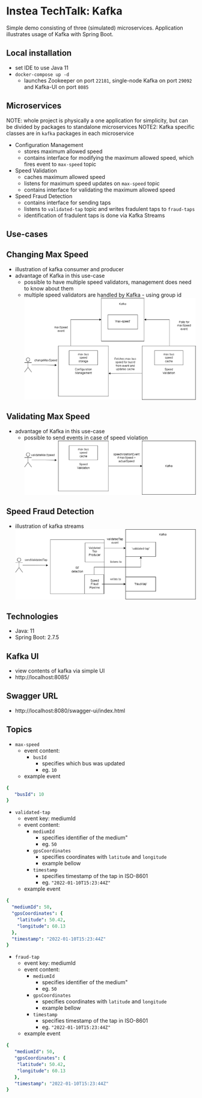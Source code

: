 # Instea TechTalk: Kafka
Simple demo consisting of three (simulated) microservices. Application illustrates usage of Kafka with Spring Boot.

## Local installation
- set IDE to use Java 11
- `docker-compose up -d`
  - launches Zookeeper on port `22181`, single-node Kafka on port `29092` and Kafka-UI on port `8085`

## Microservices
NOTE: whole project is physically a one application for simplicity, but can be divided by packages to standalone microservices
NOTE2: Kafka specific classes are in `kafka` packages in each microservice
- Configuration Management
  - stores maximum allowed speed
  - contains interface for modifying the maximum allowed speed, which fires event to `max-speed` topic
- Speed Validation
  - caches maximum allowed speed  
  - listens for maximum speed updates on `max-speed` topic
  - contains interface for validating the maximum allowed speed
- Speed Fraud Detection
    - contains interface for sending taps
    - listens to `validated-tap` topic and writes fradulent taps to `fraud-taps`
    - identification of fradulent taps is done via Kafka Streams

## Use-cases
## Changing Max Speed
- illustration of kafka consumer and producer
- advantage of Kafka in this use-case
   - possible to have multiple speed validators, management does need to know about them
   - multiple speed validators are handled by Kafka - using group id
![Alt text](docs/changeMaxSpeed.png?raw=true "Title")
## Validating Max Speed
- advantage of Kafka in this use-case
    - possible to send events in case of speed violation
![Alt text](docs/validateMaxSpeed.png?raw=true "Title")
## Speed Fraud Detection
- illustration of kafka streams
![Alt text](docs/speedFraudDetection.png?raw=true "Title")

## Technologies
- Java: 11
- Spring Boot: 2.7.5

## Kafka UI
- view contents of kafka via simple UI
- http://localhost:8085/

## Swagger URL
- http://localhost:8080/swagger-ui/index.html

## Topics
- `max-speed`
    - event content:
        - `busId`
            - specifies which bus was updated
            - eg. `10`
    - example event
```yaml
{
   "busId": 10
}
```

- `validated-tap`
  - event key: mediumId
  - event content:
    - `mediumId`
      - specifies identifier of the medium"
      - eg. `50`
    - `gpsCoordinates`
      - specifies coordinates with `latitude` and `longitude`
      - example bellow
    - `timestamp`
      - specifies timestamp of the tap in ISO-8601
      - eg. `"2022-01-10T15:23:44Z"`
  - example event
```yaml
{
  "mediumId": 50,
  "gpsCoordinates": {
    "latitude": 50.42,
    "longitude": 60.13
  },
  "timestamp": "2022-01-10T15:23:44Z"
}
```

- `fraud-tap`
  - event key: mediumId  
  - event content:
    - `mediumId`
      - specifies identifier of the medium"
      - eg. `50`
    - `gpsCoordinates`
      - specifies coordinates with `latitude` and `longitude`
      - example bellow
    - `timestamp`
      - specifies timestamp of the tap in ISO-8601
      - eg. `"2022-01-10T15:23:44Z"`
  - example event
```yaml
{
   "mediumId": 50,
   "gpsCoordinates": {
    "latitude": 50.42,
    "longitude": 60.13
   },
   "timestamp": "2022-01-10T15:23:44Z"
}
```